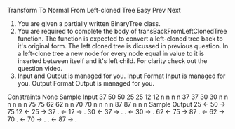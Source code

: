 Transform To Normal From Left-cloned Tree
Easy  Prev   Next
1. You are given a partially written BinaryTree class.
2. You are required to complete the body of transBackFromLeftClonedTree function. The function is expected to convert a left-cloned tree back to it's original form. The left cloned tree is dicussed in previous question. In a left-clone tree a new node for every node equal in value to it is inserted between itself and it's left child. For clarity check out the question video.
3. Input and Output is managed for you.
Input Format
Input is managed for you.
Output Format
Output is managed for you. 

Constraints
None
Sample Input
37
50 50 25 25 12 12 n n n n 37 37 30 30 n n n n n n 75 75 62 62 n n 70 70 n n n n 87 87 n n n
Sample Output
25 <- 50 -> 75
12 <- 25 -> 37
. <- 12 -> .
30 <- 37 -> .
. <- 30 -> .
62 <- 75 -> 87
. <- 62 -> 70
. <- 70 -> .
. <- 87 -> .